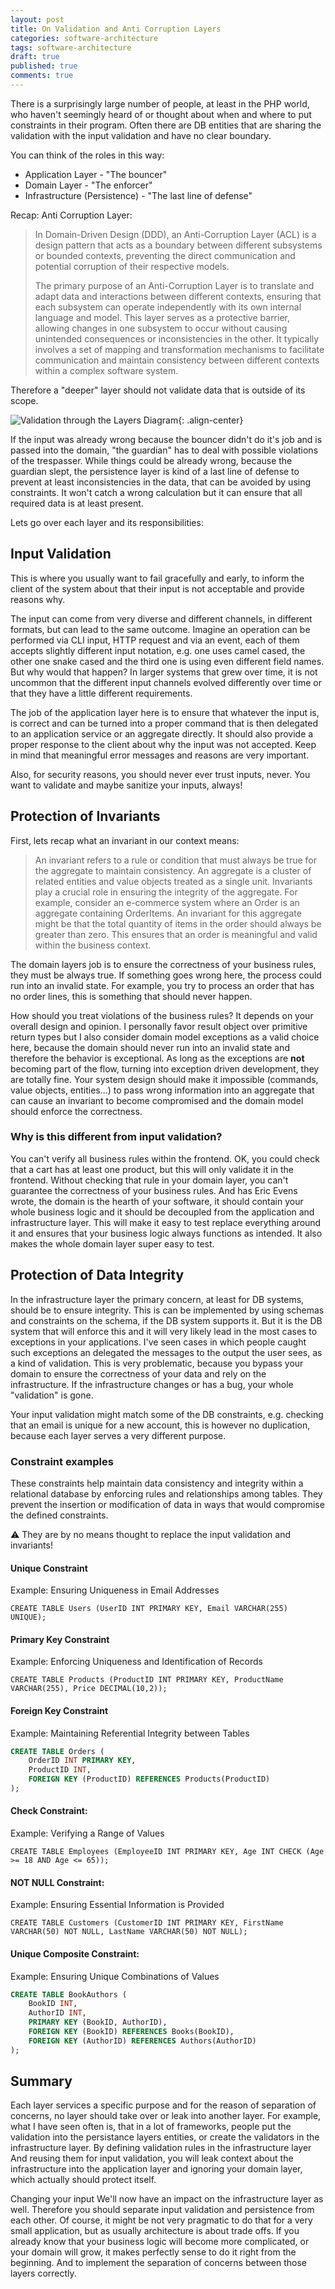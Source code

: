 ```yaml
---
layout: post
title: On Validation and Anti Corruption Layers
categories: software-architecture
tags: software-architecture
draft: true
published: true
comments: true
---
```


There is a surprisingly large number of people, at least in the PHP world, who haven't seemingly heard of or thought about when and where to put constraints in their program. Often there are DB entities that are sharing the validation with the input validation and have no clear boundary.

You can think of the roles in this way:

- Application Layer - "The bouncer"
- Domain Layer - "The enforcer"
- Infrastructure (Persistence) - "The last line of defense"

Recap: Anti Corruption Layer:

> In Domain-Driven Design (DDD), an Anti-Corruption Layer (ACL) is a design pattern that acts as a boundary between different subsystems or bounded contexts, preventing the direct communication and potential corruption of their respective models. 
>
> The primary purpose of an Anti-Corruption Layer is to translate and adapt data and interactions between different contexts, ensuring that each subsystem can operate independently with its own internal language and model. This layer serves as a protective barrier, allowing changes in one subsystem to occur without causing unintended consequences or inconsistencies in the other. It typically involves a set of mapping and transformation mechanisms to facilitate communication and maintain consistency between different contexts within a complex software system.

Therefore a "deeper" layer should not validate data that is outside of its scope.

![Validation through the Layers Diagram](/assets/images/validation-through-the-layers.png){: .align-center}

If the input was already wrong because the bouncer didn't do it's job and is passed into the domain, "the guardian" has to deal with possible violations of the trespasser. While things could be already wrong, because the guardian slept, the persistence layer is kind of a last line of defense to prevent at least inconsistencies in the data, that can be avoided by using constraints. It won't catch a wrong calculation but it can ensure that all required data is at least present.

Lets go over each layer and its responsibilities:

## Input Validation

This is where you usually want to fail gracefully and early, to inform the client of the system about that their input is not acceptable and provide reasons why.

The input can come from very diverse and different channels, in different formats, but can lead to the same outcome. Imagine an operation can be performed via CLI input, HTTP request and via an event, each of them accepts slightly different input notation, e.g. one uses camel cased, the other one snake cased and the third one is using even different field names. But why would that happen? In larger systems that grew over time, it is not uncommon that the different input channels evolved differently over time or that they have a little different requirements.

The job of the application layer here is to ensure that whatever the input is, is correct and can be turned into a proper command that is then delegated to an application service or an aggregate directly. It should also provide a proper response to the client about why the input was not accepted. Keep in mind that meaningful error messages and reasons are very important.

Also, for security reasons, you should never ever trust inputs, never. You want to validate and maybe sanitize your inputs, always!

## Protection of Invariants

First, lets recap what an invariant in our context means:

> An invariant refers to a rule or condition that must always be true for the aggregate to maintain consistency. An aggregate is a cluster of related entities and value objects treated as a single unit. Invariants play a crucial role in ensuring the integrity of the aggregate.
> For example, consider an e-commerce system where an Order is an aggregate containing OrderItems. An invariant for this aggregate might be that the total quantity of items in the order should always be greater than zero. This ensures that an order is meaningful and valid within the business context.

The domain layers job is to ensure the correctness of your business rules, they must be always true. If something goes wrong here, the process could run into an invalid state. For example, you try to process an order that has no order lines, this is something that should never happen.

How should you treat violations of the business rules? It depends on your overall design and opinion. I personally favor result object over primitive return types but I also consider domain model exceptions as a valid choice here, because the domain should never run into an invalid state and therefore the behavior is exceptional. As long as the exceptions are **not** becoming part of the flow, turning into exception driven development, they are totally fine. Your system design should make it impossible (commands, value objects, entities...) to pass wrong information into an aggregate that can cause an invariant to become compromised and the domain model should enforce the correctness.

### Why is this different from input validation?

You can't verify all business rules within the frontend. OK, you could check that a cart has at least one product, but this will only validate it in the frontend. Without checking that rule in your domain layer, you can't guarantee the correctness of your business rules. And has Eric Evens wrote, the domain is the hearth of your software, it should contain your whole business logic and it should be decoupled from the application and infrastructure layer. This will make it easy to test replace everything around it and ensures that your business logic always functions as intended. It also makes the whole domain layer super easy to test.

## Protection of Data Integrity

In the infrastructure layer the primary concern, at least for DB systems, should be to ensure integrity. This is can be implemented by using schemas and constraints on the schema, if the DB system supports it. But it is the DB system that will enforce this and it will very likely lead in the most cases to exceptions in your applications. I've seen cases in which people caught such exceptions an delegated the messages to the output the user sees, as a kind of validation. This is very problematic, because you bypass your domain to ensure the correctness of your data and rely on the infrastructure. If the infrastructure changes or has a bug, your whole "validation" is gone.

Your input validation might match some of the DB constraints, e.g. checking that an email is unique for a new account, this is however no duplication, because each layer serves a very different purpose.

### Constraint examples

These constraints help maintain data consistency and integrity within a relational database by enforcing rules and relationships among tables. They prevent the insertion or modification of data in ways that would compromise the defined constraints.

⚠ They are by no means thought to replace the input validation and invariants!

#### Unique Constraint

Example: Ensuring Uniqueness in Email Addresses

`CREATE TABLE Users (UserID INT PRIMARY KEY, Email VARCHAR(255) UNIQUE);`

#### Primary Key Constraint

Example: Enforcing Uniqueness and Identification of Records

`CREATE TABLE Products (ProductID INT PRIMARY KEY, ProductName VARCHAR(255), Price DECIMAL(10,2));`

#### Foreign Key Constraint

Example: Maintaining Referential Integrity between Tables

```sql
CREATE TABLE Orders (
    OrderID INT PRIMARY KEY,
    ProductID INT,
    FOREIGN KEY (ProductID) REFERENCES Products(ProductID)
);
```

#### Check Constraint:

Example: Verifying a Range of Values

`CREATE TABLE Employees (EmployeeID INT PRIMARY KEY, Age INT CHECK (Age >= 18 AND Age <= 65));`

#### NOT NULL Constraint:

Example: Ensuring Essential Information is Provided

`CREATE TABLE Customers (CustomerID INT PRIMARY KEY, FirstName VARCHAR(50) NOT NULL, LastName VARCHAR(50) NOT NULL);`

#### Unique Composite Constraint:

Example: Ensuring Unique Combinations of Values

```sql
CREATE TABLE BookAuthors (
    BookID INT,
    AuthorID INT,
    PRIMARY KEY (BookID, AuthorID),
    FOREIGN KEY (BookID) REFERENCES Books(BookID),
    FOREIGN KEY (AuthorID) REFERENCES Authors(AuthorID)
);
```

## Summary

Each layer services a specific purpose and for the reason of separation of concerns, no layer should take over or leak into another layer. For example, what I have seen often is, that in a lot of frameworks, people put the validation into the persistance layers entities, or create the validators in the infrastructure layer. By defining validation rules in the infrastructure layer And reusing them for input validation, you will leak context about the infrastructure into the application layer and ignoring your domain layer, which actually should protect itself.

Changing your input We'll now have an impact on the infrastructure layer as well. Therefore you should separate input validation and persistence from each other. Of course, it might be not very pragmatic to do that for a very small application, but as usually architecture is about trade offs. If you already know that your business logic will become more complicated, or your domain will grow, it makes perfectly sense to do it right from the beginning. And to implement the separation of concerns between those layers correctly.
